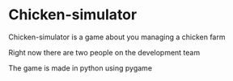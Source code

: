 # Chicken-simulator

Chicken-simulator is a game about you managing a chicken farm

Right now there are two people on the development team

The game is made in python using pygame
